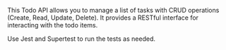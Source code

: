 This Todo API allows you to manage a list of tasks with CRUD operations (Create, Read, Update, Delete). It provides a RESTful interface for interacting with the todo items.

Use Jest and Supertest to run the tests as needed.
